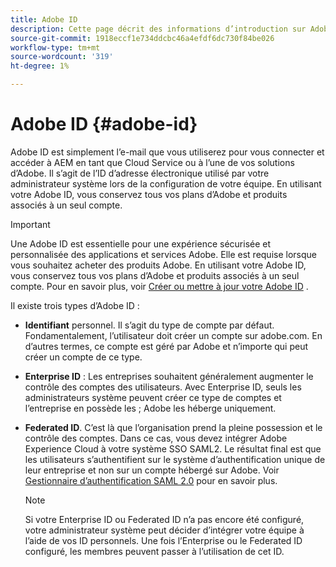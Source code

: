 ```yaml
---
title: Adobe ID
description: Cette page décrit des informations d’introduction sur Adobe ID.
source-git-commit: 1918eccf1e734ddcbc46a4efdf6dc730f84be026
workflow-type: tm+mt
source-wordcount: '319'
ht-degree: 1%

---
```



# Adobe ID {#adobe-id}

Adobe ID est simplement l’e-mail que vous utiliserez pour vous connecter et accéder à AEM en tant que Cloud Service ou à l’une de vos solutions d’Adobe. Il s’agit de l’ID d’adresse électronique utilisé par votre administrateur système lors de la configuration de votre équipe. En utilisant votre Adobe ID, vous conservez tous vos plans d’Adobe et produits associés à un seul compte.

>[!IMPORTANT]
>Une Adobe ID est essentielle pour une expérience sécurisée et personnalisée des applications et services Adobe. Elle est requise lorsque vous souhaitez acheter des produits Adobe. En utilisant votre Adobe ID, vous conservez tous vos plans d’Adobe et produits associés à un seul compte. Pour en savoir plus, voir [Créer ou mettre à jour votre Adobe ID](https://helpx.adobe.com/ca/manage-account/using/create-update-adobe-id.html#HowtocreateorupdateyourAdobeID) .


Il existe trois types d’Adobe ID :

* **Identifiant** personnel. Il s’agit du type de compte par défaut. Fondamentalement, l’utilisateur doit créer un compte sur adobe.com. En d’autres termes, ce compte est géré par Adobe et n’importe qui peut créer un compte de ce type.

* **Enterprise ID** : Les entreprises souhaitent généralement augmenter le contrôle des comptes des utilisateurs. Avec Enterprise ID, seuls les administrateurs système peuvent créer ce type de comptes et l’entreprise en possède les ; Adobe les héberge uniquement.

* **Federated ID**. C’est là que l’organisation prend la pleine possession et le contrôle des comptes. Dans ce cas, vous devez intégrer Adobe Experience Cloud à votre système SSO SAML2. Le résultat final est que les utilisateurs s’authentifient sur le système d’authentification unique de leur entreprise et non sur un compte hébergé sur Adobe. Voir [Gestionnaire d’authentification SAML 2.0](https://experienceleague.adobe.com/docs/experience-manager-65/administering/security/saml-2-0-authenticationhandler.html#security) pour en savoir plus.

   >[!NOTE]
   >Si votre Enterprise ID ou Federated ID n’a pas encore été configuré, votre administrateur système peut décider d’intégrer votre équipe à l’aide de vos ID personnels. Une fois l’Enterprise ou le Federated ID configuré, les membres peuvent passer à l’utilisation de cet ID.




